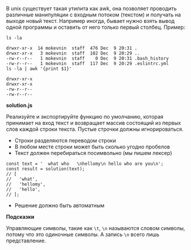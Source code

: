 В unix существует такая утилита как awk, она позволяет проводить различные манипуляции с входным потоком (текстом) и получать на выходе новый текст. Например иногда, бывает нужно взять вывод одной программы и оставить от него только первый столбец. Пример:
```
ls -la

drwxr-xr-x  14 mokevnin  staff  476 Dec  9 20:31 .
drwxr-xr-x   3 mokevnin  staff  102 Dec  9 20:29 ..
-rw-r--r--   1 mokevnin  staff    0 Dec  9 20:31 .bash_history
-rw-r--r--   1 mokevnin  staff  117 Dec  9 20:29 .eslintrc.yml
ls -la | awk '{print $1}'

drwxr-xr-x
drwxr-xr-x
-rw-r--r--
-rw-r--r--
```
__solution.js__

Реализуйте и экспортируйте функцию по умолчанию, которая принимает на вход текст и возвращает массив состоящий из первых слов каждой строки текста. Пустые строчки должны игнорироваться.

* Строки разделяются переводом строки
* В любом месте строки может быть сколько угодно пробелов
* Текст должен перебираться посимвольно (мы пишем лексер)
```
const text = '  what who   \nhellomy\n hello who are you\n';
const result = solution(text);
// [
//   'what',
//   'hellomy',
//   'hello',
// ];
```
* Решение должно быть автоматным

__Подсказки__

Управляющие символы, такие как `\t`, `\n` называются словом символы, потому что это одиночные символы. А запись `\n` всего лишь представление.
